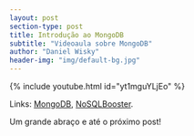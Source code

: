 ```yaml
---
layout: post
section-type: post
title: Introdução ao MongoDB
subtitle: "Videoaula sobre MongoDB"
author: "Daniel Wisky"
header-img: "img/default-bg.jpg"
---
```


{% include youtube.html id="yt1mguYLjEo" %}

Links:
<a href="https://www.mongodb.com/" target="\_blank">MongoDB</a>,
<a href="https://nosqlbooster.com/" target="\_blank">NoSQLBooster</a>.

Um grande abraço e até o próximo post!
